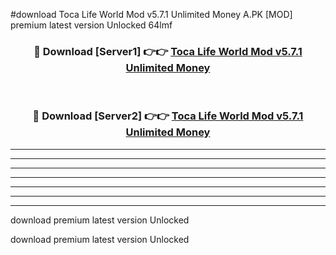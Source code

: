 #download Toca Life World Mod v5.7.1 Unlimited Money A.PK [MOD] premium latest version Unlocked 64lmf 



<div align="center">
<h3>🔴 Download [Server1] 👉👉 <a href="https://download1apk.web.app/">Toca Life World Mod v5.7.1 Unlimited Money</a></h3><br>

<h3>🔴 Download [Server2] 👉👉 <a href="https://download1apk.web.app/">Toca Life World Mod v5.7.1 Unlimited Money</a></h3>
</div>





----------------------------------------------------------

----------------------------------------------------------

----------------------------------------------------------

----------------------------------------------------------

----------------------------------------------------------

----------------------------------------------------------

----------------------------------------------------------

download premium latest version Unlocked

download premium latest version Unlocked
